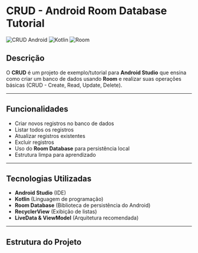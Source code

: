 # CRUD - Android Room Database Tutorial

![CRUD Android](https://img.shields.io/badge/Android-CRUD-blue) ![Kotlin](https://img.shields.io/badge/Kotlin-1.8-orange) ![Room](https://img.shields.io/badge/Room-Database-green)

## Descrição

O **CRUD** é um projeto de exemplo/tutorial para **Android Studio** que ensina como criar um banco de dados usando **Room** e realizar suas operações básicas (CRUD - Create, Read, Update, Delete).

---

## Funcionalidades  

- Criar novos registros no banco de dados
- Listar todos os registros
- Atualizar registros existentes
- Excluir registros
- Uso do **Room Database** para persistência local
- Estrutura limpa para aprendizado

---

## Tecnologias Utilizadas

- **Android Studio** (IDE)
- **Kotlin** (Linguagem de programação)
- **Room Database** (Biblioteca de persistência do Android)
- **RecyclerView** (Exibição de listas)
- **LiveData & ViewModel** (Arquitetura recomendada)

---

## Estrutura do Projeto

